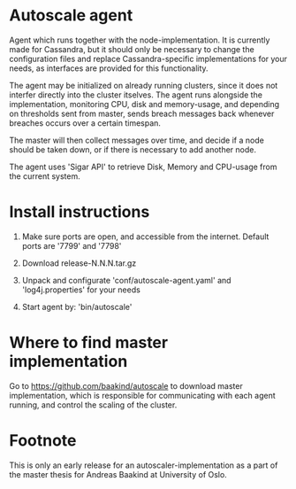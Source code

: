 Autoscale agent
===============
Agent which runs together with the node-implementation. It is currently made for Cassandra, 
but it should only be necessary to change the configuration files and replace Cassandra-specific 
implementations for your needs, as interfaces are provided for this functionality.

The agent may be initialized on already running clusters, since it does not interfer directly 
into the cluster itselves. The agent runs alongside the implementation, monitoring CPU, disk 
and memory-usage, and depending on thresholds sent from master, sends breach messages back 
whenever breaches occurs over a certain timespan. 

The master will then collect messages over time, and decide if a node should be taken down, or 
if there is necessary to add another node.

The agent uses 'Sigar API' to retrieve Disk, Memory and CPU-usage from the current system.


Install instructions
=====================
1. Make sure ports are open, and accessible from the internet. Default ports are '7799' and '7798'

2. Download release-N.N.N.tar.gz

3. Unpack and configurate 'conf/autoscale-agent.yaml' and 'log4j.properties' for your needs

4. Start agent by: 'bin/autoscale'


Where to find master implementation
===================================
Go to https://github.com/baakind/autoscale to download master implementation, which is responsible 
for communicating with each agent running, and control the scaling of the cluster.


Footnote
========
This is only an early release for an autoscaler-implementation as a part of the master thesis for
Andreas Baakind at University of Oslo.